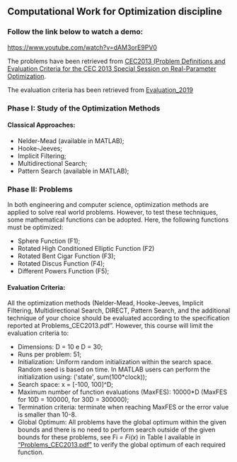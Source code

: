 ## Computational Work for Optimization discipline

### Follow the link below to watch a demo:
https://www.youtube.com/watch?v=dAM3orE9PV0


The problems have been retrieved from [CEC2013 (Problem Definitions and Evaluation Criteria for the CEC 2013 Special Session on Real-Parameter Optimization](/Problems_CEC2013.pdf).

The evaluation criteria has been retrieved from [Evaluation_2019](/Evaluation_2019.pdf)

### Phase I: Study of the Optimization Methods 
#### Classical Approaches: 

* Nelder-Mead (available in MATLAB); 
* Hooke-Jeeves; 
* Implicit Filtering; 
* Multidirectional Search; 
* Pattern Search (available in MATLAB); 

### Phase II: Problems 

In both engineering and computer science, optimization methods are applied to 
solve real world problems. However, to test these techniques, some mathematical 
functions can be adopted. Here, the following functions must be optimized: 

* Sphere Function (F1); 
* Rotated High Conditioned Elliptic Function (F2) 
* Rotated Bent Cigar Function (F3); 
* Rotated Discus Function (F4); 
* Different Powers Function (F5); 

#### Evaluation Criteria: 

All the optimization methods (Nelder-Mead, Hooke-Jeeves, Implicit Filtering, 
Multidirectional Search, DIRECT, Pattern Search, and the additional technique of your 
choice should be evaluated according to the specification reported at 
Problems_CEC2013.pdf”. However, this course will limit the evaluation criteria to: 
 * Dimensions: D = 10 e D = 30; 
 * Runs per problem: 51; 
 * Initialization: Uniform random initialization within the search space. Random 
seed is based on time. In MATLAB users can perform the initialization using: 
('state', sum(100*clock)); 
 * Search space: x = [-100, 100]^D; 
 * Maximum number of function evaluations (MaxFES): 10000*D (MaxFES for 10D 
= 100000, for 30D = 300000); 
 * Termination criteria: terminate when reaching MaxFES or the error value is 
smaller than 10-8. 
 * Global Optimum: All problems have the global optimum within the given bounds 
and there is no need to perform search outside of the given bounds for these 
problems, see Fi *= Fi(x*) in Table I available in [“Problems_CEC2013.pdf”](/Problems_CEC2013.pdf) to 
verify the global optimum of each required function. 

